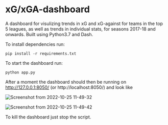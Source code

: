 # xG/xGA-dashboard

A dashboard for visulizing trends in xG and xG-against for teams in the top 5 leagues, as well as trends in individual stats, for seasons 2017-18 and onwards. Built using Python3.7 and Dash.

To install dependencies run:
``` 
pip install -r requirements.txt
```

To start the dashboard run:

```
python app.py
```

After a moment the dashboard should then be running on http://127.0.0.1:8050/ (or http://localhost:8050/) and look like


![Screenshot from 2022-10-25 11-49-32](https://user-images.githubusercontent.com/33630025/197742153-19fbe8c2-7703-42c2-9f9e-3ed4ed256096.png)

![Screenshot from 2022-10-25 11-49-42](https://user-images.githubusercontent.com/33630025/197742194-ff87aab5-a46a-49e1-9834-71a18b601ee8.png)


To kill the dashboard just stop the script.
